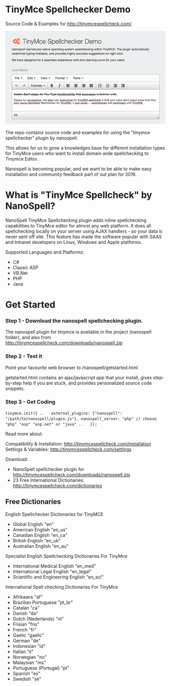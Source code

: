 # TinyMce Spellchecker Demo

Source Code &amp; Examples for http://tinymcespellcheck.com/


[![TimyMce Spellcheck Plugin Screenshot](Screenshot.png)](http://tinymcespellcheck.com/)

The repo contains source code and examples for using the "tinymce spellchecker" plugin by nanospell.


This allows for us to grow a knowledges base for different installation types for TinyMce users who want to install domain wide spellchecking to Tinymce Editor. 

Nanospell is becoming popular, and we want to be able to make easy installation and community feedback part of out plan for 2016.


# What is "TinyMce Spellcheck" by NanoSpell?

NanoSpell TinyMce Spellchecking plugin adds inline spellchecking capabilities to TinyMce editor for almost any web platform.  It does all spellchecking locally on your server using AJAX handlers - so your data is never sent off site.  This feature has made the software popular with SAAS and Intranet developers on Linux, Windows and Apple platforms.



Supported Languages and Platforms:
- C#
- Classic ASP
- VB.Net
- PHP
- Java




# Get Started

### Step 1 - Download the nanospell spellchecking plugin.
The nanospell plugin for tinymce is available in the project (nanospell folder), and also from http://tinymcespellcheck.com/downloads/nanospell.zip

### Step 2 - Test it 
Point your favourite web browser to /nanospell/getstarted.html 

getstarted.html contains an ajax/javascript app that  your install, gives step-by-step help if you are stuck, and provides personalized source code snippets.

### Step 3 - Get Coding


``tinymce.init({
..	
	external_plugins: {"nanospell": "/path/to/nanospell/plugin.js"},
	nanospell_server: "php" // choose "php" "asp" "asp.net" or "java"
..	
});``

Read more about:

Compatibility & Installation:  http://tinymcespellcheck.com/installation
Settings & Variables: http://tinymcespellcheck.com/settings

Download:
- NanoSpell spellchecker plugin for http://tinymcespellcheck.com/downloads/nanospell.zip
- 23 Free International Dictionaries: http://tinymcespellcheck.com/dictionaries



## Free Dictionaries

English Spellchecker Dictionaries for TinyMCE
- Global English "en"
- American English "en_us"
- Canadian English "en_ca"
- British English "en_uk"
- Australian English "en_au"

Specialist English Spellchecking Dictionaries For TinyMce
- International Medical English "en_med"
- International Legal English "en_legal"
- Scientific and Engineering English "en_sci"
 
International Spell checking Dictionaries For TinyMce
-  Afrikaans "af"
-  Brazilian Portuguese "pt_br"
-  Catalan "ca"
-  Danish "da"
-  Dutch (Nederlands) "nl"
-  Frisian "fris"
-  French "fr"
-  Gaelic "gaelic"
-  German "de"
-  Indonesian "id"
-  Italian "it"
-  Norwegian "no"
-  Malaysian "ms"
-  Portuguese (Portugal) "pt"
-  Spanish "es"
-  Swedish "se"